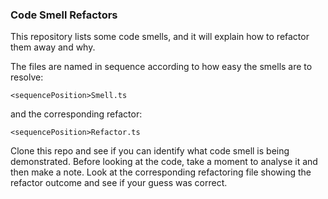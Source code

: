 ### Code Smell Refactors

This repository lists some code smells, and it will explain how to refactor them away and why.

The files are named in sequence according to how easy the smells are to resolve:

    <sequencePosition>Smell.ts

and the corresponding refactor:

    <sequencePosition>Refactor.ts

Clone this repo and see if you can identify what code smell is being demonstrated.
Before looking at the code, take a moment to analyse it and then make a note.
Look at the corresponding refactoring file showing the refactor outcome and see if your guess was correct.


